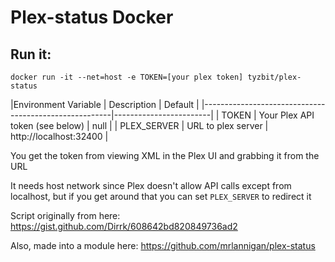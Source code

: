 Plex-status Docker
==================

Run it:
-------
`docker run -it --net=host -e TOKEN=[your plex token] tyzbit/plex-status`

|Environment Variable |          Description            |  Default               |
|-------------------------------------------------------|------------------------|
| TOKEN               | Your Plex API token (see below) | null                   |
| PLEX_SERVER         | URL to plex server              | http://localhost:32400 |


You get the token from viewing XML in the Plex UI and grabbing it from the URL

It needs host network since Plex doesn't allow API calls except from localhost, but if you get around that you can set `PLEX_SERVER` to redirect it

Script originally from here: https://gist.github.com/Dirrk/608642bd820849736ad2

Also, made into a module here: https://github.com/mrlannigan/plex-status
